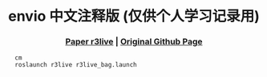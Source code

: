  [comment]: <> (# envio)

 <h1 align="center"> envio 中文注释版 (仅供个人学习记录用)
  </h1>


[comment]: <> (  <h2 align="center">PAPER</h2>)
  <h3 align="center">
  <a href="https://ieeexplore.ieee.org/stamp/stamp.jsp?arnumber=9686364">Paper r3live</a> 
  | <a href="https://github.com/lastflowers/envio">Original Github Page</a>
  </h3>
  <div align="center"></div>


~~~
  cm
  roslaunch r3live r3live_bag.launch
~~~

